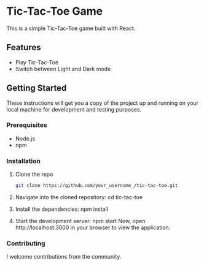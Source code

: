 # Tic-Tac-Toe Game

This is a simple Tic-Tac-Toe game built with React.

## Features

- Play Tic-Tac-Toe
- Switch between Light and Dark mode

## Getting Started

These instructions will get you a copy of the project up and running on your local machine for development and testing purposes.

### Prerequisites

- Node.js
- npm

### Installation

1. Clone the repo
   ```sh
   git clone https://github.com/your_username_/tic-tac-toe.git

2. Navigate into the cloned repository:
    cd tic-tac-toe

3. Install the dependencies:
    npm install

4. Start the development server:
    npm start
    Now, open http://localhost:3000 in your browser to view the application.

### Contributing
I welcome contributions from the community.